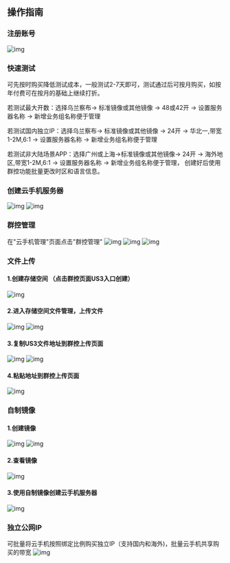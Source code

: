 ## 操作指南
### 注册账号
 ![img](images/signin1.png)
### 快速测试
  可先按时购买降低测试成本，一般测试2-7天即可，测试通过后可按月购买，如按年付费可在按月的基础上继续打折。
  
  若测试最大开数：选择乌兰察布-> 标准镜像或其他镜像 -> 48或42开 -> 设置服务器名称 -> 新增业务组名称便于管理
  
  若测试国内独立IP：选择乌兰察布-> 标准镜像或其他镜像 -> 24开 -> 华北一,带宽1-2M,6:1 -> 设置服务器名称 -> 新增业务组名称便于管理
  
  若测试非大陆场景APP：选择广州或上海->标准镜像或其他镜像-> 24开 -> 海外地区,带宽1-2M,6:1 -> 设置服务器名称 -> 新增业务组名称便于管理， 创建好后使用群控功能批量更改时区和语言信息。 
  
### 创建云手机服务器
 ![img](images/signin2.png)
 ![img](images/signin3.png)
### 群控管理
 在"云手机管理"页面点击"群控管理"
 ![img](images/qunkong1.png)
 ![img](images/signin4.jpg)
 ![img](images/signin5.jpg)
### 文件上传
#### 1.创建存储空间	 （点击群控页面US3入口创建）
 ![img](images/file1.jpg)
#### 2.进入存储空间文件管理，上传文件
 ![img](images/file2.jpg)
 ![img](images/file3.jpg)
#### 3.复制US3文件地址到群控上传页面
 ![img](images/file4.jpg) 
 ![img](images/file5.png)
#### 4.粘贴地址到群控上传页面
 ![img](images/file6.jpg)
### 自制镜像
#### 1.创建镜像
 ![img](images/image1.png) 
 ![img](images/image2.png)
#### 2.查看镜像
![img](images/image3.png)
#### 3.使用自制镜像创建云手机服务器
![img](images/image4.png) 
### 独立公网IP
 可批量将云手机按照绑定比例购买独立IP（支持国内和海外)，批量云手机共享购买的带宽
![img](images/ip.png) 
